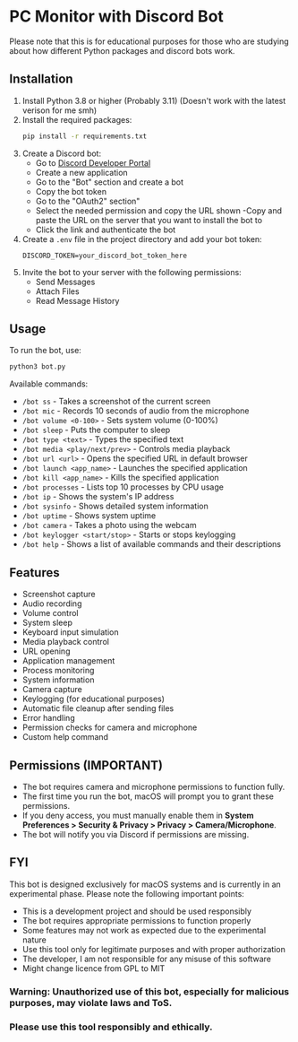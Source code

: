 # PC Monitor with Discord Bot

Please note that this is for educational purposes for those who are studying about how different Python packages and discord bots work.

## Installation

1. Install Python 3.8 or higher (Probably 3.11) (Doesn't work with the latest verison for me smh)
2. Install the required packages:
   ```bash
   pip install -r requirements.txt
   ```
3. Create a Discord bot:
   - Go to [Discord Developer Portal](https://discord.com/developers/applications)
   - Create a new application
   - Go to the "Bot" section and create a bot
   - Copy the bot token
   - Go to the "OAuth2" section"
   - Select the needed permission and copy the URL shown
   -Copy and paste the URL on the server that you want to install the bot to
   - Click the link and authenticate the bot
4. Create a `.env` file in the project directory and add your bot token:
   ```
   DISCORD_TOKEN=your_discord_bot_token_here
   ```
5. Invite the bot to your server with the following permissions:
   - Send Messages
   - Attach Files
   - Read Message History

## Usage

To run the bot, use:
```bash
python3 bot.py
```

Available commands:
- `/bot ss` - Takes a screenshot of the current screen
- `/bot mic` - Records 10 seconds of audio from the microphone
- `/bot volume <0-100>` - Sets system volume (0-100%)
- `/bot sleep` - Puts the computer to sleep
- `/bot type <text>` - Types the specified text
- `/bot media <play/next/prev>` - Controls media playback
- `/bot url <url>` - Opens the specified URL in default browser
- `/bot launch <app_name>` - Launches the specified application
- `/bot kill <app_name>` - Kills the specified application
- `/bot processes` - Lists top 10 processes by CPU usage
- `/bot ip` - Shows the system's IP address
- `/bot sysinfo` - Shows detailed system information
- `/bot uptime` - Shows system uptime
- `/bot camera` - Takes a photo using the webcam
- `/bot keylogger <start/stop>` - Starts or stops keylogging
- `/bot help` - Shows a list of available commands and their descriptions

## Features

- Screenshot capture
- Audio recording
- Volume control
- System sleep
- Keyboard input simulation
- Media playback control
- URL opening
- Application management
- Process monitoring
- System information
- Camera capture
- Keylogging (for educational purposes)
- Automatic file cleanup after sending files
- Error handling
- Permission checks for camera and microphone
- Custom help command

## Permissions (IMPORTANT)

- The bot requires camera and microphone permissions to function fully.
- The first time you run the bot, macOS will prompt you to grant these permissions.
- If you deny access, you must manually enable them in **System Preferences > Security & Privacy > Privacy > Camera/Microphone**.
- The bot will notify you via Discord if permissions are missing.

## FYI

This bot is designed exclusively for macOS systems and is currently in an experimental phase. Please note the following important points:

- This is a development project and should be used responsibly
- The bot requires appropriate permissions to function properly
- Some features may not work as expected due to the experimental nature
- Use this tool only for legitimate purposes and with proper authorization
- The developer, I am not responsible for any misuse of this software
- Might change licence from GPL to MIT

### Warning: Unauthorized use of this bot, especially for malicious purposes, may violate laws and ToS.

### Please use this tool responsibly and ethically.
